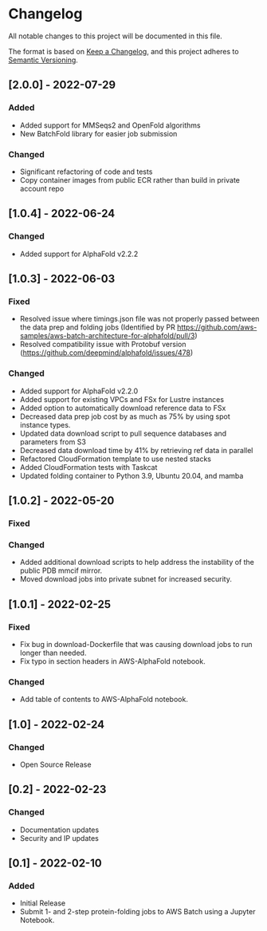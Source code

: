 # Changelog

All notable changes to this project will be documented in this file.

The format is based on [Keep a Changelog](https://keepachangelog.com/en/1.0.0/),
and this project adheres to [Semantic Versioning](https://semver.org/spec/v2.0.0.html).

## [2.0.0] - 2022-07-29

### Added
- Added support for MMSeqs2 and OpenFold algorithms
- New BatchFold library for easier job submission

### Changed
- Significant refactoring of code and tests
- Copy container images from public ECR rather than build in private account repo

## [1.0.4] - 2022-06-24

### Changed
- Added support for AlphaFold v2.2.2


## [1.0.3] - 2022-06-03

### Fixed
- Resolved issue where timings.json file was not properly passed between the data prep and folding jobs (Identified by PR https://github.com/aws-samples/aws-batch-architecture-for-alphafold/pull/3)
- Resolved compatibility issue with Protobuf version (https://github.com/deepmind/alphafold/issues/478)

### Changed

- Added support for AlphaFold v2.2.0
- Added support for existing VPCs and FSx for Lustre instances
- Added option to automatically download reference data to FSx
- Decreased data prep job cost by as much as 75% by using spot instance types.
- Updated data download script to pull sequence databases and parameters from S3
- Decreased data download time by 41% by retrieving ref data in parallel
- Refactored CloudFormation template to use nested stacks
- Added CloudFormation tests with Taskcat
- Updated folding container to Python 3.9, Ubuntu 20.04, and mamba

## [1.0.2] - 2022-05-20

### Fixed

### Changed

- Added additional download scripts to help address the instability of the public PDB mmcif mirror.
- Moved download jobs into private subnet for increased security.

## [1.0.1] - 2022-02-25

### Fixed

- Fix bug in download-Dockerfile that was causing download jobs to run longer than needed.
- Fix typo in section headers in AWS-AlphaFold notebook.

### Changed

- Add table of contents to AWS-AlphaFold notebook.

## [1.0] - 2022-02-24

### Changed

- Open Source Release

## [0.2] - 2022-02-23

### Changed

- Documentation updates
- Security and IP updates

## [0.1] - 2022-02-10

### Added

- Initial Release
- Submit 1- and 2-step protein-folding jobs to AWS Batch using a Jupyter Notebook.